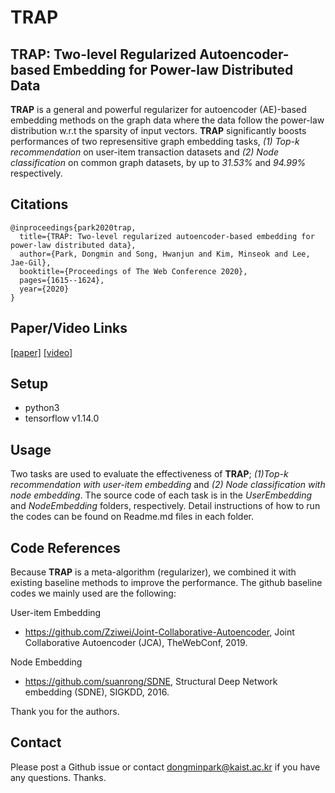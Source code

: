 # TRAP

## TRAP: Two-level Regularized Autoencoder-based Embedding for Power-law Distributed Data

**TRAP** is a general and powerful regularizer for autoencoder (AE)-based embedding methods on the graph data where the data follow the power-law distribution w.r.t the sparsity of input vectors. **TRAP** significantly boosts performances of two represensitive graph embedding tasks, *(1) Top-k recommendation* on user-item transaction datasets and *(2) Node classification* on common graph datasets, by up to *31.53%* and *94.99%* respectively.

## Citations

```
@inproceedings{park2020trap,
  title={TRAP: Two-level regularized autoencoder-based embedding for power-law distributed data},
  author={Park, Dongmin and Song, Hwanjun and Kim, Minseok and Lee, Jae-Gil},
  booktitle={Proceedings of The Web Conference 2020},
  pages={1615--1624},
  year={2020}
}
```

## Paper/Video Links

[[paper]](https://dl.acm.org/doi/pdf/10.1145/3366423.3380233) [[video]](https://www.youtube.com/watch?v=WIwjRhbA-30)


## Setup

- python3
- tensorflow v1.14.0

## Usage

Two tasks are used to evaluate the effectiveness of **TRAP**; *(1)Top-k recommendation with user-item embedding* and *(2) Node classification with node embedding*. The source code of each task is in the *UserEmbedding* and *NodeEmbedding* folders, respectively. Detail instructions of how to run the codes can be found on Readme.md files in each folder.

## Code References

Because **TRAP** is a meta-algorithm (regularizer), we combined it with existing baseline methods to improve the performance. The github baseline codes we mainly used are the following:

User-item Embedding
- https://github.com/Zziwei/Joint-Collaborative-Autoencoder, Joint Collaborative Autoencoder (JCA), TheWebConf, 2019. 

Node Embedding
- https://github.com/suanrong/SDNE, Structural Deep Network embedding (SDNE), SIGKDD, 2016.

Thank you for the authors.

## Contact

Please post a Github issue or contact dongminpark@kaist.ac.kr if you have any questions. Thanks.

